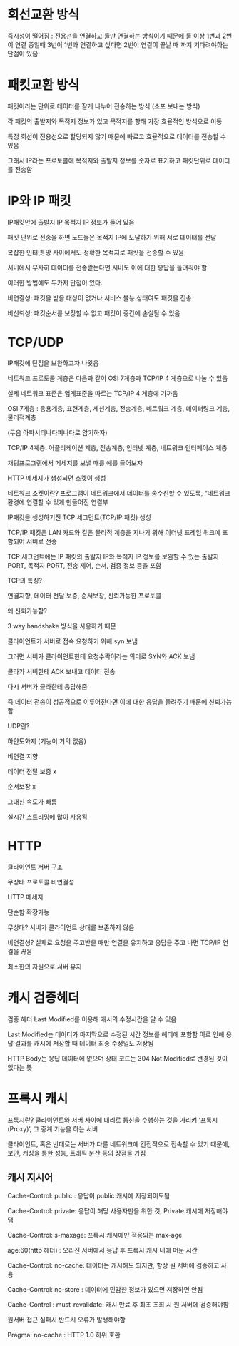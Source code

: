 # 회선교환 방식

즉시성이 떨어짐 : 전용선을 연결하고 둘만 연결하는 방식이기 때문에 둘 이상 1번과 2번이 연결 중일때 3번이 1번과 연결하고 싶다면 2번이 연결이 끝날 때 까지 기다려야하는 단점이 있음 

# 패킷교환 방식

패킷이라는 단위로 데이터를 잘게 나누어 전송하는 방식 (소포 보내는 방식)

각 패킷의 출발지와 목적지 정보가 있고 목적지를 향해 가장 효율적인 방식으로 이동

특정 회선이 전용선으로 할당되지 않기 때문에 빠르고 효율적으로 데이터를 전송할 수 있음

그래서 IP라는 프로토콜에 목적지와 출발지 정보를 숫자로 표기하고 패킷단위로 데이터를 전송함 

# IP와 IP 패킷

IP패킷안에 출발지 IP 목적지 IP 정보가 들어 있음 

패킷 단위로 전송을 하면 노드들은 목적지 IP에 도달하기 위해 서로 데이터를 전달

복잡한 인터넷 망 사이에서도 정확한 목적지로 패킷을 전송할 수 있음

서버에서 무사히 데이터를 전송받는다면 서버도 이에 대한 응답을 돌려줘야 함

이러한 방법에도 두가지 단점이 있다.

비연결성: 패킷을 받을 대상이 없거나 서비스 불능 상태여도 패킷을 전송 

비신뢰성: 패킷순서를 보장할 수 없고 패킷이 중간에 손실될 수 있음  

# TCP/UDP

IP패킷에 단점을 보완하고자 나왓음 

네트워크 프로토콜 계층은 다음과 같이 OSI 7계층과 TCP/IP 4 계층으로 나눌 수 있음

실제 네트워크 표준은 업계표준을 따르는 TCP/IP 4 계층에 가까움 

OSI 7계층 : 응용계층, 표현계층, 세션계층, 전송계층, 네트워크 계층, 데이터링크 계층, 물리적계층 

(두음 아파서티나다피나다로 암기하자)

TCP/IP 4계층: 어플리케이션 계층, 전송계층, 인터넷 계층, 네트워크 인터페이스 계층 

채팅프로그램에서 메세지를 보낼 때를 예를 들어보자 

HTTP 메세지가 생성되면 소켓이 생성 

네트워크 소켓이란? 프로그램이 네트워크에서 데이터를 송수신할 수 있도록, “네트워크 환경에 연결할 수 있게 만들어진 연결부

IP패킷을 생성하기전 TCP 세그먼트(TCP/IP 패킷) 생성

 TCP/IP 패킷은 LAN 카드와 같은 물리적 계층을 지나기 위해 이더넷 프레임 워크에 포함되어 서버로 전송

TCP 세그먼트에는 IP 패킷의 출발지 IP와 목적지 IP 정보를 보완할 수 있는 출발지 PORT, 목적지 PORT, 전송 제어, 순서, 검증 정보 등을 포함

TCP의 특징? 

연결지향, 데이터 전달 보증, 순서보장, 신뢰가능한 프로토콜 

왜 신뢰가능함? 

3 way handshake 방식을 사용하기 때문 

클라이언트가 서버로 접속 요청하기 위해 syn 보냄 

그러면 서버가 클라이언트한테 요청수락이라는 의미로 SYN와 ACK 보냄 

클라가 서버한테 ACK 보내고 데이터 전송 

다시 서버가 클라한테 응답해줌 

즉 데이터 전송이 성공적으로 이루어진다면 이에 대한 응답을 돌려주기 때문에 신뢰가능함

UDP란?

하얀도화지 (기능이 거의 없음)

비연결 지향

데이터 전달 보증 x

순서보장 x

그대신 속도가 빠름 

실시간 스트리밍에 많이 사용됨 

# HTTP

클라이언트 서버 구조

무상태 프로토콜 비연결성 

HTTP 메세지 

단순함 확장가능 

무상태? 서버가 클라이언트 상태를 보존하지 않음 

비연결성? 실제로 요청을 주고받을 때만 연결을 유지하고 응답을 주고 나면 TCP/IP 연결을 끊음

최소한의 자원으로 서버 유지

# 캐시 검증헤더

검증 헤더 Last Modified를 이용해 캐시의 수정시간을 알 수 있음

Last Modified는 데이터가 마지막으로 수정된 시간 정보를 헤더에 포함함 이로 인해 응답 결과를 캐시에 저장할 때 데이터 최종 수정일도 저장됨

HTTP Body는 응답 데이터에 없으며 상태 코드는 304 Not Modified로 변경된 것이 없다는 뜻

# 프록시 캐시

프록시란? 클라이언트와 서버 사이에 대리로 통신을 수행하는 것을 가리켜 ‘프록시(Proxy)’, 그 중계 기능을 하는 서버

클라이언트, 혹은 반대로는 서버가 다른 네트워크에 간접적으로 접속할 수 있기 때문에, 보안, 캐싱을 통한 성능, 트래픽 분산 등의 장점을 가짐

## 캐시 지시어

Cache-Control: public : 응답이 public 캐시에 저장되어도됨

Cache-Control: private: 응답이 해당 사용자만을 위한 것, Private 캐시에 저장해야댐 

Cache-Control: s-maxage: 프록시 캐시에만 적용되는 max-age

age:60(http 헤더) : 오리진 서버에서 응답 후 프록시 캐시 내에 머문 시간 

Cache-Control: no-cache: 데이터는 캐시해도 되지만, 항상 원 서버에 검증하고 사용 

Cache-Control: no-store : 데이터에 민감한 정보가 있으면 저장하면 안됨 

Cache-Control : must-revalidate: 캐시 만료 후 최초 조회 시 원 서버에 검증해야함 

원서버 접근 실패시 반드시 오류가 발생해야함 

Pragma: no-cache : HTTP 1.0 하위 호환